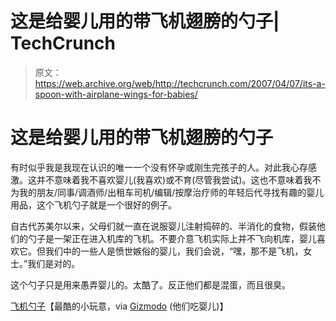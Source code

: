 # 这是给婴儿用的带飞机翅膀的勺子| TechCrunch

> 原文：<https://web.archive.org/web/http://techcrunch.com/2007/04/07/its-a-spoon-with-airplane-wings-for-babies/>

# 这是给婴儿用的带飞机翅膀的勺子

有时似乎我是我现在认识的唯一一个没有怀孕或刚生完孩子的人。对此我心存感激。这并不意味着我不喜欢婴儿(我喜欢)或不育(尽管我尝试)。这也不意味着我不为我的朋友/同事/调酒师/出租车司机/编辑/按摩治疗师的年轻后代寻找有趣的婴儿用品，这个飞机勺子就是一个很好的例子。

自古代苏美尔以来，父母们就一直在说服婴儿注射捣碎的、半消化的食物，假装他们的勺子是一架正在进入机库的飞机。不要介意飞机实际上并不飞向机库，婴儿喜欢它。但我们中的一些人是愤世嫉俗的婴儿，我们会说，“嘿，那不是飞机，女士。”我们是对的。

这个勺子只是用来愚弄婴儿的。太酷了。反正他们都是混蛋，而且很臭。

[飞机勺子](https://web.archive.org/web/20130628152041/http://www.coolest-gadgets.com/20070406/baby-spoon-plane/)【最酷的小玩意，via [Gizmodo](https://web.archive.org/web/20130628152041/http://gizmodo.com/gadgets/gadgets/baby-spoon-plane-for-appetite+stimulating-cropdusting-250282.php) (他们吃婴儿)】